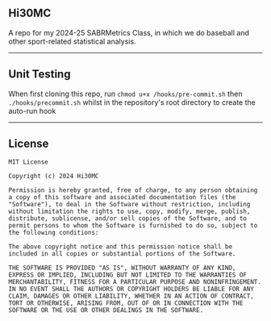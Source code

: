 <!--
SPDX-FileCopyrightText: 2024 Hi30MC

SPDX-License-Identifier: CC0-1.0
-->

Hi30MC
---

A repo for my 2024-25 SABRMetrics Class, in which we do baseball and other sport-related statistical analysis.

---

## Unit Testing

When first cloning this repo, run `chmod u+x /hooks/pre-commit.sh` then `./hooks/precommit.sh` whilst in the repository's root directory to create the auto-run hook

---

## License
```
MIT License

Copyright (c) 2024 Hi30MC

Permission is hereby granted, free of charge, to any person obtaining a copy of this software and associated documentation files (the "Software"), to deal in the Software without restriction, including without limitation the rights to use, copy, modify, merge, publish, distribute, sublicense, and/or sell copies of the Software, and to permit persons to whom the Software is furnished to do so, subject to the following conditions:

The above copyright notice and this permission notice shall be included in all copies or substantial portions of the Software.

THE SOFTWARE IS PROVIDED "AS IS", WITHOUT WARRANTY OF ANY KIND, EXPRESS OR IMPLIED, INCLUDING BUT NOT LIMITED TO THE WARRANTIES OF MERCHANTABILITY, FITNESS FOR A PARTICULAR PURPOSE AND NONINFRINGEMENT. IN NO EVENT SHALL THE AUTHORS OR COPYRIGHT HOLDERS BE LIABLE FOR ANY CLAIM, DAMAGES OR OTHER LIABILITY, WHETHER IN AN ACTION OF CONTRACT, TORT OR OTHERWISE, ARISING FROM, OUT OF OR IN CONNECTION WITH THE SOFTWARE OR THE USE OR OTHER DEALINGS IN THE SOFTWARE.
```